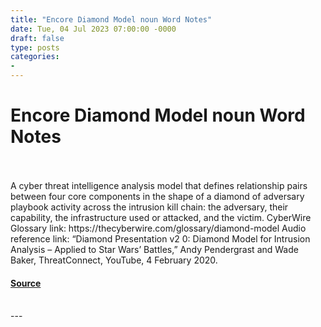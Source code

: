 ```yaml
---
title: "Encore Diamond Model noun Word Notes"
date: Tue, 04 Jul 2023 07:00:00 -0000
draft: false
type: posts
categories: 
- 
---
```

# Encore Diamond Model noun Word Notes

<br/>

<br/>
A cyber threat intelligence analysis model that defines relationship pairs between four core components in the shape of a diamond of adversary playbook activity across the intrusion kill chain: the adversary, their capability, the infrastructure used or attacked, and the victim. CyberWire Glossary link: https://thecyberwire.com/glossary/diamond-model Audio reference link: “Diamond Presentation v2 0: Diamond Model for Intrusion Analysis – Applied to Star Wars’ Battles,” Andy Pendergrast and Wade Baker, ThreatConnect, YouTube, 4 February 2020.

#### [Source](https://thecyberwire.com/podcasts/word-notes/100/notes)

<br/>
---
